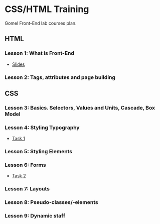 # CSS/HTML Training

Gomel Front-End lab courses plan.

## __HTML__
### __Lesson 1__: What is Front-End
- [Slides](http://slides.com/diodredd/introduction-to-front-end)

### __Lesson 2__: Tags, attributes and page building
## __CSS__
### __Lesson 3__: Basics. Selectors, Values and Units, Cascade, Box Model
### __Lesson 4__: Styling Typography
- [Task 1](https://github.com/DioDread/CSS-HTML-training/blob/master/task1/description.md)

### __Lesson 5__: Styling Elements
### __Lesson 6__: Forms
- [Task 2](https://github.com/DioDread/CSS-HTML-training/blob/master/task2/description.md)

### __Lesson 7__: Layouts
### __Lesson 8__: Pseudo-classes/-elements
### __Lesson 9__: Dynamic staff
